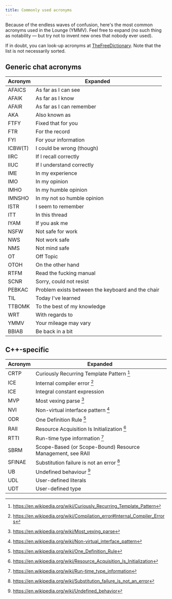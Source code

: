 ```yaml
---
title: Commonly used acronyms
---
```

Because of the endless waves of confusion, here's the most common acronyms used in the Lounge (YMMV).
Feel free to expand (no such thing as notability — but try not to invent new ones that nobody ever used).

If in doubt, you can look-up acronyms at [TheFreeDictionary](http://acronyms.thefreedictionary.com/).
Note that the list is not necessarily sorted.

## Generic chat acronyms

Acronym | Expanded
------- | --------
AFAICS  | As far as I can see
AFAIK   | As far as I know
AFAIR   | As far as I can remember
AKA     | Also known as
FTFY    | Fixed that for you
FTR     | For the record
FYI     | For your information
ICBW(T) | I could be wrong (though)
IIRC    | If I recall correctly
IIUC    | If I understand correctly
IME     | In my experience
IMO     | In my opinion
IMHO    | In my humble opinion
IMNSHO  | In my not so humble opinion
ISTR    | I seem to remember
ITT     | In this thread
IYAM    | If you ask me
NSFW    | Not safe for work
NWS     | Not work safe
NMS     | Not mind safe
OT      | Off Topic
OTOH    | On the other hand
RTFM    | Read the fucking manual
SCNR    | Sorry, could not resist
PEBKAC  | Problem exists between the keyboard and the chair
TIL     | Today I've learned
TTBOMK  | To the best of my knowledge
WRT     | With regards to
YMMV    | Your mileage may vary
BBIAB   | Be back in a bit

## C++-specific

Acronym | Expanded
------- | --------
CRTP    | Curiously Recurring Template Pattern [^1]
ICE     | Internal compiler error [^2]
ICE     | Integral constant expression
MVP     | Most vexing parse [^3]
NVI     | Non-virtual interface pattern [^4]
ODR     | One Definition Rule [^5]
RAII    | Resource Acquisition Is Initialization [^6]
RTTI    | Run-time type information [^7]
SBRM    | Scope-Based (or Scope-Bound) Resource Management, see RAII
SFINAE  | Substitution failure is not an error [^8]
UB      | Undefined behaviour [^9]
UDL     | User-defined literals
UDT     | User-defined type

[^1]: <https://en.wikipedia.org/wiki/Curiously_Recurring_Template_Pattern>
[^2]: <https://en.wikipedia.org/wiki/Compilation_error#Internal_Compiler_Errors>
[^3]: <https://en.wikipedia.org/wiki/Most_vexing_parse>
[^4]: <https://en.wikipedia.org/wiki/Non-virtual_interface_pattern>
[^5]: <https://en.wikipedia.org/wiki/One_Definition_Rule>
[^6]: <https://en.wikipedia.org/wiki/Resource_Acquisition_Is_Initialization>
[^7]: <https://en.wikipedia.org/wiki/Run-time_type_information>
[^8]: <https://en.wikipedia.org/wiki/Substitution_failure_is_not_an_error>
[^9]: <https://en.wikipedia.org/wiki/Undefined_behavior>

